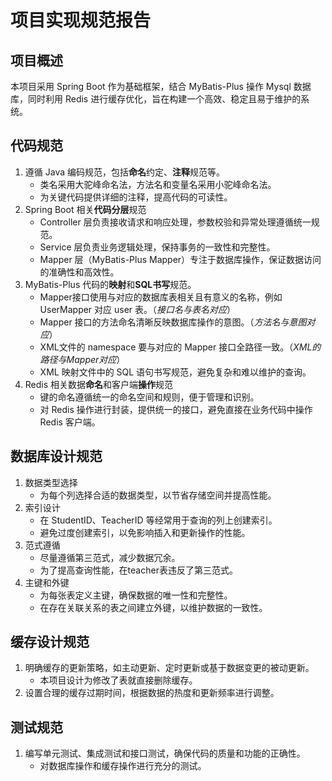 # 项目实现规范报告

## 项目概述

本项目采用 Spring Boot 作为基础框架，结合 MyBatis-Plus 操作 Mysql 数据库，同时利用 Redis 进行缓存优化，旨在构建一个高效、稳定且易于维护的系统。

## 代码规范

1. 遵循 Java 编码规范，包括**命名**约定、**注释**规范等。
    - 类名采用大驼峰命名法，方法名和变量名采用小驼峰命名法。
    - 为关键代码提供详细的注释，提高代码的可读性。
2. Spring Boot 相关**代码分层**规范
    - Controller 层负责接收请求和响应处理，参数校验和异常处理遵循统一规范。
    - Service 层负责业务逻辑处理，保持事务的一致性和完整性。
    - Mapper 层（MyBatis-Plus Mapper）专注于数据库操作，保证数据访问的准确性和高效性。
3. MyBatis-Plus 代码的**映射**和**SQL书写**规范。
    - Mapper接口使用与对应的数据库表相关且有意义的名称，例如 UserMapper 对应 user 表。（*接口名与表名对应*）
    - Mapper 接口的方法命名清晰反映数据库操作的意图。（*方法名与意图对应*）
    - XML文件的 namespace 要与对应的 Mapper 接口全路径一致。（*XML的路径与Mapper对应*）
    - XML 映射文件中的 SQL 语句书写规范，避免复杂和难以维护的查询。
4. Redis 相关数据**命名**和客户端**操作**规范
    - 键的命名遵循统一的命名空间和规则，便于管理和识别。
    - 对 Redis 操作进行封装，提供统一的接口，避免直接在业务代码中操作 Redis 客户端。

## 数据库设计规范

1. 数据类型选择
    - 为每个列选择合适的数据类型，以节省存储空间并提高性能。
2. 索引设计
    - 在 StudentID、TeacherID 等经常用于查询的列上创建索引。
    - 避免过度创建索引，以免影响插入和更新操作的性能。
3. 范式遵循
    - 尽量遵循第三范式，减少数据冗余。
    - 为了提高查询性能，在teacher表违反了第三范式。
4. 主键和外键
    - 为每张表定义主键，确保数据的唯一性和完整性。
    - 在存在关联关系的表之间建立外键，以维护数据的一致性。

## 缓存设计规范

1. 明确缓存的更新策略，如主动更新、定时更新或基于数据变更的被动更新。
    - 本项目设计为修改了表就直接删除缓存。
2. 设置合理的缓存过期时间，根据数据的热度和更新频率进行调整。

## 测试规范

1. 编写单元测试、集成测试和接口测试，确保代码的质量和功能的正确性。
    - 对数据库操作和缓存操作进行充分的测试。
